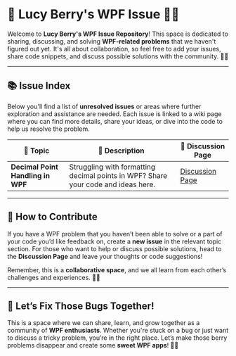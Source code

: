 # 🍓 Lucy Berry's WPF Issue 🍒✨

Welcome to **Lucy Berry's WPF Issue Repository**! This space is dedicated to sharing, discussing, and solving **WPF-related problems** that we haven't figured out yet. It's all about collaboration, so feel free to add your issues, share code snippets, and discuss possible solutions with the community. 💖✨

---

## 📚 **Issue Index**

Below you'll find a list of **unresolved issues** or areas where further exploration and assistance are needed. Each issue is linked to a wiki page where you can find more details, share your ideas, or dive into the code to help us resolve the problem.

| 🌟 **Topic**                        | 📖 **Description**                                     | 🔗 **Discussion Page**                                             |
|-------------------------------------|--------------------------------------------------------|--------------------------------------------------------------------|
| **Decimal Point Handling in WPF**   | Struggling with formatting decimal points in WPF? Share your code and ideas here. | [Discussion Page](https://github.com/lucyberryhub/WPF-Tutorial/wiki/Decimal-Point-Handling) |


---

## 🍓 **How to Contribute**

If you have a WPF problem that you haven’t been able to solve or a part of your code you’d like feedback on, create a **new issue** in the relevant topic section. For those who want to help or discuss possible solutions, head to the **Discussion Page** and leave your thoughts or code suggestions!

Remember, this is a **collaborative space**, and we all learn from each other’s challenges and experiences. 💖✨

---

## 🍒 **Let’s Fix Those Bugs Together!**

This is a space where we can share, learn, and grow together as a community of **WPF enthusiasts**. Whether you're stuck on a bug or just want to discuss a tricky problem, you’re in the right place. Let’s make those berry problems disappear and create some **sweet WPF apps**! 🍓✨
